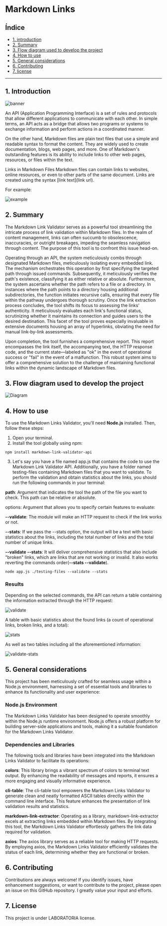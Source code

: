 # Markdown Links

## Índice

* [1. introduction](#1-introduction)
* [2. Summary](#2-summary)
* [3. Flow diagram used to develop the project](#3-flow-diagram-used-to-develop-the-project)
* [4. How to use](#4-how-to-use)
* [5. General considerations](#5-general-considerations)
* [6. Contributing](#6-contributing)
* [7. license](#7-license)


***

## 1. Introduction

![banner](images\banner.png)

An API (Application Programming Interface) is a set of rules and protocols that allow different applications to communicate with each other. In simple terms, an API acts as a bridge that allows two programs or systems to exchange information and perform actions in a coordinated manner.

On the other hand, Markdown files are plain text files that use a simple and readable syntax to format the content. They are widely used to create documentation, blogs, web pages, and more. One of Markdown's outstanding features is its ability to include links to other web pages, resources, or files within the text.

Links in Markdown Files
Markdown files can contain links to websites, online resources, or even to other parts of the same document. Links are created using the syntax [link text](link url).

For example:

![example](images\example.jpg)

## 2. Summary

The Markdown Link Validator serves as a powerful tool streamlining the intricate process of link validation within Markdown files. In the realm of content management, links can often succumb to obsolescence, inaccuracies, or outright breakages, impeding the seamless navigation through content. The purpose of this tool is to confront this issue head-on.

Operating through an API, the system meticulously combs through designated Markdown files, meticulously isolating every embedded link. The mechanism orchestrates this operation by first specifying the targeted path through issued commands. Subsequently, it meticulously verifies the path's existence, classifying it as either relative or absolute. Furthermore, the system ascertains whether the path refers to a file or a directory. In instances where the path points to a directory housing additional subdirectories, the function initiates recursive calls, ensuring that every file within the pathway undergoes thorough scrutiny. Once the link extraction process concludes, the tool shifts its focus to assessing the links' authenticity. It meticulously evaluates each link's functional status, scrutinizing whether it maintains its connection and guides users to the desired destination. This facet of the tool proves especially invaluable in extensive documents housing an array of hyperlinks, obviating the need for manual link-by-link assessments.

Upon completion, the tool furnishes a comprehensive report. This report encompasses the link itself, the accompanying text, the HTTP response code, and the current state—labeled as "ok" in the event of operational success or "fail" in the event of a malfunction. This robust system aims to offer a comprehensive solution to the challenge of maintaining functional links within the dynamic landscape of Markdown files.

## 3. Flow diagram used to develop the project

![Diagram](images\Diagram.svg)

## 4. How to use

To use the Markdown Links Validator, you'll need **Node.js** installed. Then, follow these steps:

1. Open your terminal.
2. Install the tool globally using npm:

`npm install markdown-link-validator-api`

3. Let's say you have a file named app.js that contains the code to use the Markdown Link Validator API. Additionally, you have a folder named testing-files containing Markdown files that you want to validate. To perform the validation and obtain statistics about the links, you should run the following commands in your terminal:

**path**: Argument that indicates the tool the path of the file you want to check. This path can be relative or absolute.

options: Argument that allows you to specify certain features to evaluate:

**--validate**: The module will make an HTTP request to check if the link works or not.

**--stats**: If we pass the --stats option, the output will be a text with basic statistics about the links, including the total number of links and the total number of unique links.

**--validate --stats**: It will deliver comprehensive statistics that also include "broken" links, which are links that are not working or invalid. It also works reverting the commands order(**--stats --validate**).

`node app.js ./testing-files --validate --stats`


### Results 

Depending on the selected commands, the API can return a table containing the information extracted through the HTTP request:

![validate](images\validate.png) 



A table with basic statistics about the found links (a count of operational links, broken links, and a total):

![stats](images\stats.png) 



As well as two tables including all the aforementioned information:

![validate-stats](images\validate-and-stats.png)



## 5. General considerations 

This project has been meticulously crafted for seamless usage within a Node.js environment, harnessing a set of essential tools and libraries to enhance its functionality and user experience:

### Node.js Environment
The Markdown Links Validator has been designed to operate smoothly within the Node.js runtime environment. Node.js offers a robust platform for building server-side applications and tools, making it a suitable foundation for the Markdown Links Validator.

### Dependencies and Libraries
The following tools and libraries have been integrated into the Markdown Links Validator to facilitate its operations:

**colors**: This library brings a vibrant spectrum of colors to terminal text output. By enhancing the readability of messages and reports, it ensures a more engaging and visually informative experience.

**cli-table**: The cli-table tool empowers the Markdown Links Validator to generate clean and neatly formatted ASCII tables directly within the command line interface. This feature enhances the presentation of link validation results and statistics.

**markdown-link-extractor**: Operating as a library, markdown-link-extractor excels at extracting links embedded within Markdown files. By integrating this tool, the Markdown Links Validator effortlessly gathers the link data required for validation.

**axios**: The axios library serves as a reliable tool for making HTTP requests. By employing axios, the Markdown Links Validator efficiently validates the status of each link, determining whether they are functional or broken.

## 6. Contributing

Contributions are always welcome! If you identify issues, have enhancement suggestions, or want to contribute to the project, please open an issue on this GitHub repository. I greatly value your input and efforts.

## 7. License

This project is under LABORATORIA license. 
